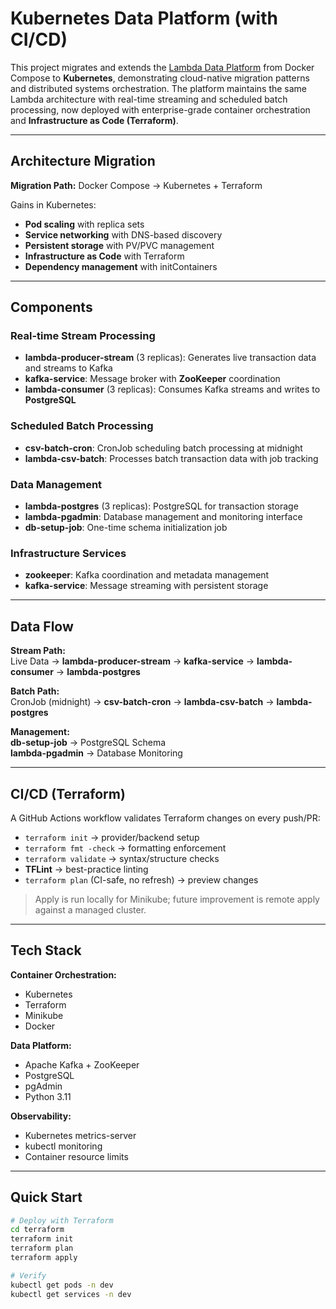 # Kubernetes Data Platform (with CI/CD)

This project migrates and extends the [Lambda Data Platform](https://github.com/pyvel26/Lambda-Inspired-Platform.git) from Docker Compose to **Kubernetes**, demonstrating cloud-native migration patterns and distributed systems orchestration. The platform maintains the same Lambda architecture with real-time streaming and scheduled batch processing, now deployed with enterprise-grade container orchestration and **Infrastructure as Code (Terraform)**.

---

## Architecture Migration
**Migration Path:** Docker Compose → Kubernetes + Terraform

Gains in Kubernetes:
- **Pod scaling** with replica sets
- **Service networking** with DNS-based discovery
- **Persistent storage** with PV/PVC management
- **Infrastructure as Code** with Terraform
- **Dependency management** with initContainers

---

## Components

### Real-time Stream Processing
- **lambda-producer-stream** (3 replicas): Generates live transaction data and streams to Kafka  
- **kafka-service**: Message broker with **ZooKeeper** coordination  
- **lambda-consumer** (3 replicas): Consumes Kafka streams and writes to **PostgreSQL**

### Scheduled Batch Processing
- **csv-batch-cron**: CronJob scheduling batch processing at midnight  
- **lambda-csv-batch**: Processes batch transaction data with job tracking

### Data Management
- **lambda-postgres** (3 replicas): PostgreSQL for transaction storage  
- **lambda-pgadmin**: Database management and monitoring interface  
- **db-setup-job**: One-time schema initialization job

### Infrastructure Services
- **zookeeper**: Kafka coordination and metadata management  
- **kafka-service**: Message streaming with persistent storage

---

## Data Flow

**Stream Path:**  
Live Data → **lambda-producer-stream** → **kafka-service** → **lambda-consumer** → **lambda-postgres**

**Batch Path:**  
CronJob (midnight) → **csv-batch-cron** → **lambda-csv-batch** → **lambda-postgres**

**Management:**  
**db-setup-job** → PostgreSQL Schema  
**lambda-pgadmin** → Database Monitoring

---

## CI/CD (Terraform)
A GitHub Actions workflow validates Terraform changes on every push/PR:
- `terraform init` → provider/backend setup  
- `terraform fmt -check` → formatting enforcement  
- `terraform validate` → syntax/structure checks  
- **TFLint** → best-practice linting  
- `terraform plan` (CI-safe, no refresh) → preview changes

> Apply is run locally for Minikube; future improvement is remote apply against a managed cluster.

---
## Tech Stack

**Container Orchestration:**
- Kubernetes
- Terraform
- Minikube
- Docker

**Data Platform:**
- Apache Kafka + ZooKeeper
- PostgreSQL
- pgAdmin
- Python 3.11

**Observability:**
- Kubernetes metrics-server
- kubectl monitoring
- Container resource limits

---

## Quick Start

```bash
# Deploy with Terraform
cd terraform
terraform init
terraform plan
terraform apply

# Verify
kubectl get pods -n dev
kubectl get services -n dev
